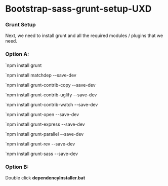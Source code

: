 # Bootstrap-sass-grunt-setup-UXD
### Grunt Setup

Next, we need to install grunt and all the required modules / plugins that we need.

### Option A:

`npm install grunt

`npm install matchdep --save-dev

`npm install grunt-contrib-copy --save-dev

`npm install grunt-contrib-uglify --save-dev

`npm install grunt-contrib-watch --save-dev

`npm install grunt-open --save-dev

`npm install grunt-express --save-dev

`npm install grunt-parallel --save-dev

`npm install grunt-rev --save-dev

`npm install grunt-sass --save-dev

### Option B:

Double click **dependencyInstaller.bat**
